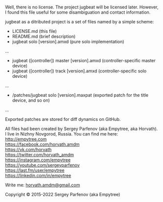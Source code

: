 Well, there is no license. The project jugbeat will be licensed later. However, I found this file useful for some disambiguation and contact information.

jugbeat as a ditributed project is a set of files named by a simple scheme:

- LICENSE.md (this file)
- README.md (brief description)
- jugbeat solo [version].amxd (pure solo implementation)

...

- jugbeat ([controller]) master [version].amxd (controller-specific master device)
- jugbeat ([controller]) track [version].amxd (controller-specific solo device)

...

- /patches/jugbeat solo [version].maxpat (exported patch for the title device, and so on)

...

Exported patches are stored for diff dynamics on GitHub.

All files had been created by Sergey Parfenov (aka Empytree, aka Horvath). I live in Nizhny Novgorod, Russia. You can find me here:  
http://empytree.com  
https://facebook.com/horvath.amdm  
https://vk.com/horvath  
https://twitter.com/horvath_amdm  
https://instagram.com/empytree  
https://youtube.com/sergeyparfenov  
https://last.fm/user/empytree  
https://linkedin.com/in/empytree

Write me: horvath.amdm@gmail.com

Copyright © 2015-2022 Sergey Parfenov (aka Empytree)

